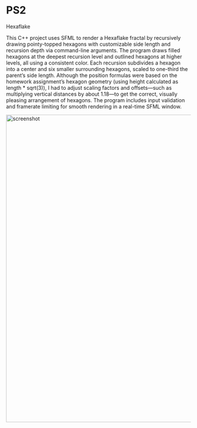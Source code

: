 # PS2
Hexaflake


This C++ project uses SFML to render a Hexaflake fractal by recursively drawing pointy-topped hexagons with customizable side length and recursion depth via command-line arguments. The program draws filled hexagons at the deepest recursion level and outlined hexagons at higher levels, all using a consistent color. Each recursion subdivides a hexagon into a center and six smaller surrounding hexagons, scaled to one-third the parent’s side length. Although the position formulas were based on the homework assignment’s hexagon geometry (using height calculated as length * sqrt(3)), I had to adjust scaling factors and offsets—such as multiplying vertical distances by about 1.18—to get the correct, visually pleasing arrangement of hexagons. The program includes input validation and framerate limiting for smooth rendering in a real-time SFML window.


<img width="798" height="838" alt="screenshot" src="https://github.com/user-attachments/assets/e6274769-3d52-42d0-9042-3e9493dac724" />
